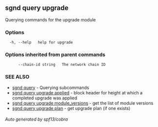 ## sgnd query upgrade

Querying commands for the upgrade module

### Options

```
  -h, --help   help for upgrade
```

### Options inherited from parent commands

```
      --chain-id string   The network chain ID
```

### SEE ALSO

* [sgnd query](sgnd_query.md)	 - Querying subcommands
* [sgnd query upgrade applied](sgnd_query_upgrade_applied.md)	 - block header for height at which a completed upgrade was applied
* [sgnd query upgrade module_versions](sgnd_query_upgrade_module_versions.md)	 - get the list of module versions
* [sgnd query upgrade plan](sgnd_query_upgrade_plan.md)	 - get upgrade plan (if one exists)

###### Auto generated by spf13/cobra
